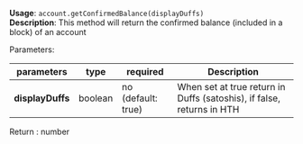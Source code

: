 **Usage**: `account.getConfirmedBalance(displayDuffs)`        
**Description**: This method will return the confirmed balance (included in a block) of an account    

Parameters:   

| parameters         | type      | required            | Description                                                                     |  
|--------------------|-----------|---------------------| ------------------------------------------------------------------------------- |
| **displayDuffs**   | boolean   | no (default: true)  | When set at true return in Duffs (satoshis), if false, returns in HTH          |

Return : number
